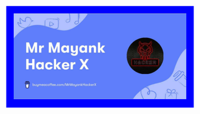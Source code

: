 <!DOCTYPE html>
<html lang="en">
<head>
<meta charset="UTF-8">
<meta name="viewport" content="width=device-width, initial-scale=1.0">

</head>
<body>
<div style="background-color: blue; text-align: center; padding: 20px;">
<img src="https://github.com/JosefNoniyar/JosefNoniyar/blob/main/MrMayankHackerX.jpg" alt="Banner Image" style="max-width: 100%;">
</div>
</body>
</html>
